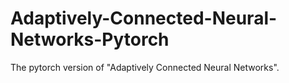 # Adaptively-Connected-Neural-Networks-Pytorch
The pytorch version of "Adaptively Connected Neural Networks".
